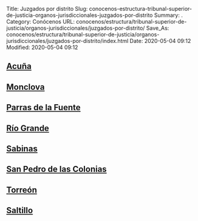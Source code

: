 Title: Juzgados por distrito
Slug: conocenos-estructura-tribunal-superior-de-justicia-organos-jurisdiccionales-juzgados-por-distrito
Summary: .
Category: Conócenos
URL: conocenos/estructura/tribunal-superior-de-justicia/organos-jurisdiccionales/juzgados-por-distrito/
Save_As: conocenos/estructura/tribunal-superior-de-justicia/organos-jurisdiccionales/juzgados-por-distrito/index.html
Date: 2020-05-04 09:12
Modified: 2020-05-04 09:12



## [Acuña](acuna/)

## [Monclova](monclova/)

## [Parras de la Fuente](parras-de-la-fuente/)

## [Río Grande](rio-grande/)

## [Sabinas](sabinas/)

## [San Pedro de las Colonias](san-pedro/)

## [Torreón](torreon/)

## [Saltillo](saltillo/)



